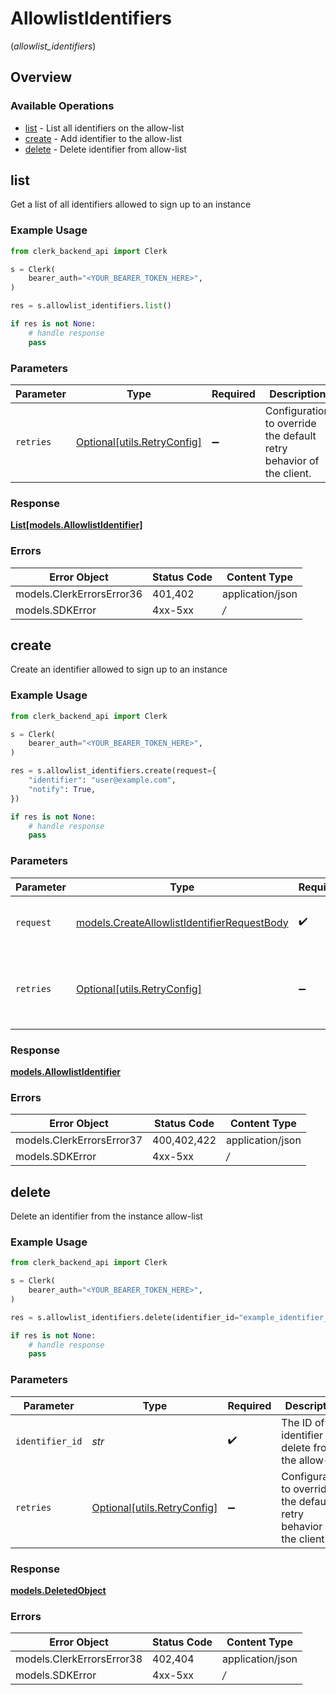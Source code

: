 # AllowlistIdentifiers
(*allowlist_identifiers*)

## Overview

### Available Operations

* [list](#list) - List all identifiers on the allow-list
* [create](#create) - Add identifier to the allow-list
* [delete](#delete) - Delete identifier from allow-list

## list

Get a list of all identifiers allowed to sign up to an instance

### Example Usage

```python
from clerk_backend_api import Clerk

s = Clerk(
    bearer_auth="<YOUR_BEARER_TOKEN_HERE>",
)

res = s.allowlist_identifiers.list()

if res is not None:
    # handle response
    pass

```

### Parameters

| Parameter                                                           | Type                                                                | Required                                                            | Description                                                         |
| ------------------------------------------------------------------- | ------------------------------------------------------------------- | ------------------------------------------------------------------- | ------------------------------------------------------------------- |
| `retries`                                                           | [Optional[utils.RetryConfig]](../../models/utils/retryconfig.md)    | :heavy_minus_sign:                                                  | Configuration to override the default retry behavior of the client. |

### Response

**[List[models.AllowlistIdentifier]](../../models/.md)**

### Errors

| Error Object              | Status Code               | Content Type              |
| ------------------------- | ------------------------- | ------------------------- |
| models.ClerkErrorsError36 | 401,402                   | application/json          |
| models.SDKError           | 4xx-5xx                   | */*                       |


## create

Create an identifier allowed to sign up to an instance

### Example Usage

```python
from clerk_backend_api import Clerk

s = Clerk(
    bearer_auth="<YOUR_BEARER_TOKEN_HERE>",
)

res = s.allowlist_identifiers.create(request={
    "identifier": "user@example.com",
    "notify": True,
})

if res is not None:
    # handle response
    pass

```

### Parameters

| Parameter                                                                                           | Type                                                                                                | Required                                                                                            | Description                                                                                         |
| --------------------------------------------------------------------------------------------------- | --------------------------------------------------------------------------------------------------- | --------------------------------------------------------------------------------------------------- | --------------------------------------------------------------------------------------------------- |
| `request`                                                                                           | [models.CreateAllowlistIdentifierRequestBody](../../models/createallowlistidentifierrequestbody.md) | :heavy_check_mark:                                                                                  | The request object to use for the request.                                                          |
| `retries`                                                                                           | [Optional[utils.RetryConfig]](../../models/utils/retryconfig.md)                                    | :heavy_minus_sign:                                                                                  | Configuration to override the default retry behavior of the client.                                 |

### Response

**[models.AllowlistIdentifier](../../models/allowlistidentifier.md)**

### Errors

| Error Object              | Status Code               | Content Type              |
| ------------------------- | ------------------------- | ------------------------- |
| models.ClerkErrorsError37 | 400,402,422               | application/json          |
| models.SDKError           | 4xx-5xx                   | */*                       |


## delete

Delete an identifier from the instance allow-list

### Example Usage

```python
from clerk_backend_api import Clerk

s = Clerk(
    bearer_auth="<YOUR_BEARER_TOKEN_HERE>",
)

res = s.allowlist_identifiers.delete(identifier_id="example_identifier_id")

if res is not None:
    # handle response
    pass

```

### Parameters

| Parameter                                                           | Type                                                                | Required                                                            | Description                                                         | Example                                                             |
| ------------------------------------------------------------------- | ------------------------------------------------------------------- | ------------------------------------------------------------------- | ------------------------------------------------------------------- | ------------------------------------------------------------------- |
| `identifier_id`                                                     | *str*                                                               | :heavy_check_mark:                                                  | The ID of the identifier to delete from the allow-list              | example_identifier_id                                               |
| `retries`                                                           | [Optional[utils.RetryConfig]](../../models/utils/retryconfig.md)    | :heavy_minus_sign:                                                  | Configuration to override the default retry behavior of the client. |                                                                     |

### Response

**[models.DeletedObject](../../models/deletedobject.md)**

### Errors

| Error Object              | Status Code               | Content Type              |
| ------------------------- | ------------------------- | ------------------------- |
| models.ClerkErrorsError38 | 402,404                   | application/json          |
| models.SDKError           | 4xx-5xx                   | */*                       |
